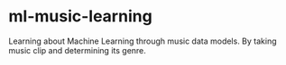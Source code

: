 # ml-music-learning
Learning about Machine Learning through music data models. By taking music clip and determining its genre.
